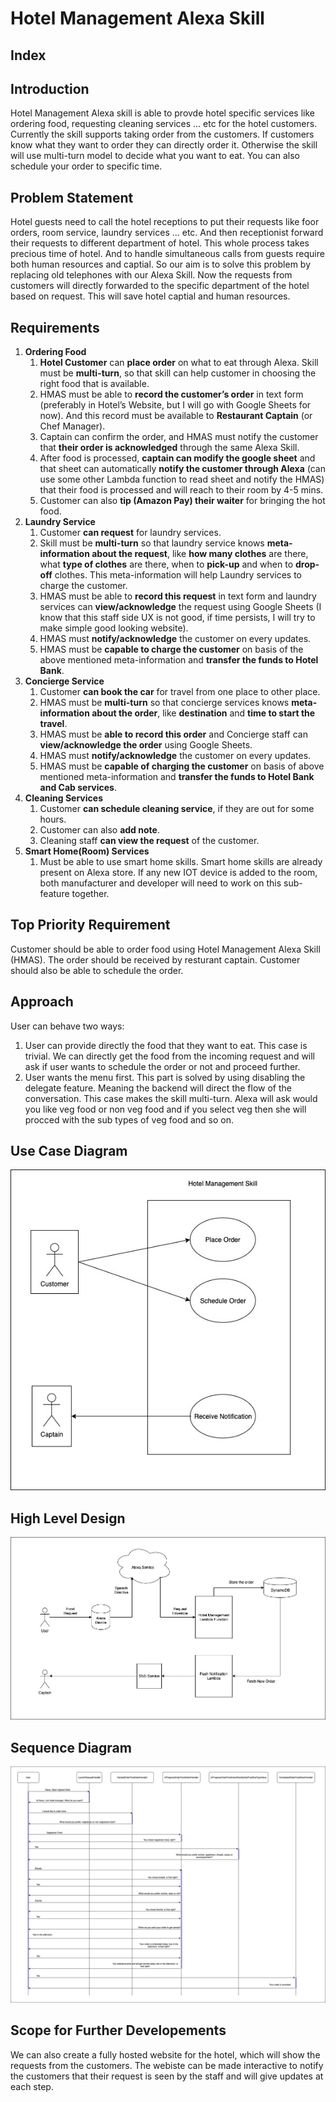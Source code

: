 # Hotel Management Alexa Skill

## Index

## Introduction
Hotel Management Alexa skill is able to provde hotel specific services like ordering food, requesting cleaning services ... etc for the hotel customers. Currently the skill supports taking order from the customers. If customers know what they want to order they can directly order it. Otherwise the skill will use multi-turn model to decide what you want to eat. You can also schedule your order to specific time.

## Problem Statement
Hotel guests need to call the hotel receptions to put their requests like foor orders, room service, laundry services ... etc. And then receptionist forward their requests to different department of hotel. This whole process takes precious time of hotel. And to handle simultaneous calls from guests require both human resources and captial. So our aim is to solve this problem by replacing old telephones with our Alexa Skill. Now the requests from customers will directly forwarded to the specific department of the hotel based on request. This will save hotel captial and human resources.

## Requirements
1. **Ordering Food**
    1. **Hotel Customer** can **place order** on what to eat through Alexa. Skill must be **multi-turn**, so that skill can help customer in choosing the right food that is available.
    2. HMAS must be able to **record the customer’s order** in text form (preferably in Hotel’s Website, but I will  go with Google Sheets for now). And this record must be available to **Restaurant Captain** (or Chef Manager).
    3. Captain can confirm the order, and HMAS must notify the customer that **their order is acknowledged** through the same Alexa Skill.
    4. After food is processed, **captain can modify the google sheet** and that sheet can automatically **notify the customer through Alexa** (can use some other Lambda function to read sheet and notify the HMAS) that their food is processed and will reach to their room by 4-5 mins.
    5. Customer can also **tip (Amazon Pay) their waiter** for bringing the hot food.
2. **Laundry Service**
    1. Customer **can request** for laundry services.
    2. Skill must be **multi-turn** so that laundry service knows **meta-information about the request**, like **how many clothes** are there, what **type of clothes** are there, when to **pick-up** and when to **drop-off** clothes. This meta-information will help Laundry services to charge the customer. 
    3. HMAS must be able to **record this request** in text form and laundry services can **view/acknowledge** the request using Google Sheets (I know that this staff side UX is not good, if time persists, I will try to make simple good looking website).
    4. HMAS must **notify/acknowledge** the customer on every updates.
    5. HMAS must be **capable to charge the customer** on basis of the above mentioned meta-information and **transfer the funds to Hotel Bank**. 
3. **Concierge Service**
    1. Customer **can book the car** for travel from one place to other place.
    2. HMAS must be **multi-turn** so that concierge services knows **meta-information about the order**, like **destination** and **time to start the travel**.
    3. HMAS must be **able to record this order** and Concierge staff can **view/acknowledge the order** using Google Sheets.
    4. HMAS must **notify/acknowledge** the customer on every updates.
    5. HMAS must be **capable of charging the customer** on basis of above mentioned meta-information and **transfer the funds to Hotel Bank and Cab services**.
4. **Cleaning Services**
    1. Customer **can schedule cleaning service**, if they are out for some hours.
    2. Customer can also **add note**.
    3. Cleaning staff **can view the request** of the customer.
5. **Smart Home(Room) Services**
    1. Must be able to use smart home skills. Smart home skills are already present on Alexa store. If any new IOT device is added to the room, both manufacturer and developer will need to work on this sub-feature together.

## Top Priority Requirement
Customer should be able to order food using Hotel Management Alexa Skill (HMAS). The order should be received by resturant captain. Customer should also be able to schedule the order.

## Approach
User can behave two ways:
1. User can provide directly the food that they want to eat. This case is trivial. We can directly get the food from the incoming request and will ask if user wants to schedule the order or not and proceed further.
2. User wants the menu first. This part is solved by using disabling the delegate feature. Meaning the backend will direct the flow of the conversation. This case makes the skill multi-turn. Alexa will ask would you like veg food or non veg food and if you select veg then she will procced with the sub types of veg food and so on.

## Use Case Diagram
<img src="resources/image/Use Case Diagram HMAS.jpg">

## High Level Design
<img src="resources/image/High Level Design HMAS-Version 1.jpg">

## Sequence Diagram
<img src="resources/image/Sequence Diagram.jpg">

## Scope for Further Developements
We can also create a fully hosted website for the hotel, which will show the requests from the customers. The webiste can be made interactive to notify the customers that their request is seen by the staff and will give updates at each step.
